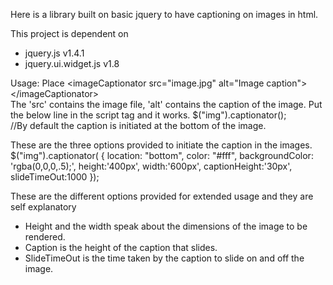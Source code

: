 Here is a library built on basic jquery to have captioning on images in html.

This project is dependent on
- 	jquery.js v1.4.1
- jquery.ui.widget.js v1.8

Usage:
Place &lt;imageCaptionator src="image.jpg" alt="Image caption"&gt;&lt;/imageCaptionator&gt;
<br />The 'src' contains the image file, 'alt' contains the caption of the image. Put the below line in the script tag and it works.
$("img").captionator();
<br />//By default the caption is initiated at the bottom of the image.


These are the three options provided to initiate the caption in the images.
$("img").captionator(
    {
        location: "bottom",
        color: "#fff",
        backgroundColor: 'rgba(0,0,0,.5);',
        height:'400px',
        width:'600px',
        captionHeight:'30px',
        slideTimeOut:1000
    });

These are the different options provided for extended usage and they are self explanatory
- Height and the width speak about the dimensions of the image to be rendered.
- Caption is the height of the caption that slides.
- SlideTimeOut is the time taken by the caption to slide on and off the image.

